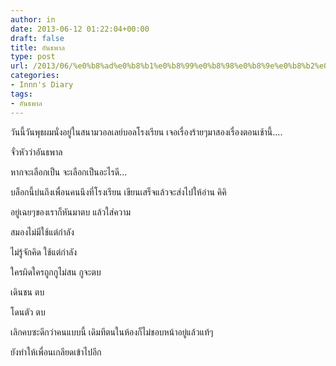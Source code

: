 ```yaml
---
author: in
date: 2013-06-12 01:22:04+00:00
draft: false
title: อันธพาล
type: post
url: /2013/06/%e0%b8%ad%e0%b8%b1%e0%b8%99%e0%b8%98%e0%b8%9e%e0%b8%b2%e0%b8%a5/
categories:
- Innn's Diary
tags:
- อันธพาล
---
```


วันนี้วันพุธผมนั่งอยู่ในสนามวอลเลย์บอลโรงเรียน เจอเรื่องร้ายๆมาสองเรื่องตอนเช้านี้....

จั่วหัวว่าอันธพาล

หากจะเลือกเป็น จะเลือกเป็นอะไรดี...

บล็อกนี้บ่นถึงเพื่อนคนนึงที่โรงเรียน เขียนเสร็จแล้วจะส่งไปให้อ่าน คิคิ 

อยู่เฉยๆของเราก็หันมาตบ แล้วใส่ความ

สมองไม่มีใช้แต่กำลัง

ไม่รู้จักคิด ใช้แต่กำลัง

ใครผิดใครถูกกูไม่สน กูจะตบ

เดินชน ตบ

โดนตัว ตบ

เลิกคบซะดีกว่าคนแบบนี้ เดิมทีตนในห้องก็ไม่ชอบหน้าอยู่แล้วแท้ๆ

ยังทำให้เพื่อนเกลียดเข้าไปอีก
